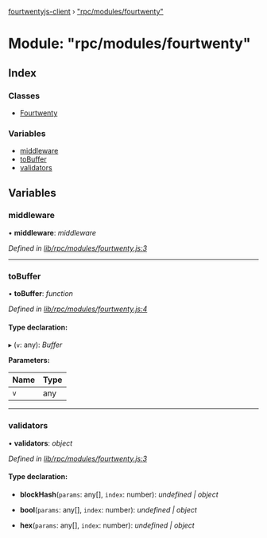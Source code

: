 [fourtwentyjs-client](../README.md) › ["rpc/modules/fourtwenty"](_rpc_modules_fourtwenty_.md)

# Module: "rpc/modules/fourtwenty"

## Index

### Classes

* [Fourtwenty](../classes/_rpc_modules_fourtwenty_.fourtwenty.md)

### Variables

* [middleware](_rpc_modules_fourtwenty_.md#middleware)
* [toBuffer](_rpc_modules_fourtwenty_.md#tobuffer)
* [validators](_rpc_modules_fourtwenty_.md#validators)

## Variables

###  middleware

• **middleware**: *middleware*

*Defined in [lib/rpc/modules/fourtwenty.js:3](https://github.com/420integrated/fourtwentyjs-client/blob/master/lib/rpc/modules/fourtwenty.js#L3)*

___

###  toBuffer

• **toBuffer**: *function*

*Defined in [lib/rpc/modules/fourtwenty.js:4](https://github.com/420integrated/fourtwentyjs-client/blob/master/lib/rpc/modules/fourtwenty.js#L4)*

#### Type declaration:

▸ (`v`: any): *Buffer*

**Parameters:**

Name | Type |
------ | ------ |
`v` | any |

___

###  validators

• **validators**: *object*

*Defined in [lib/rpc/modules/fourtwenty.js:3](https://github.com/420integrated/fourtwentyjs-client/blob/master/lib/rpc/modules/fourtwenty.js#L3)*

#### Type declaration:

* **blockHash**(`params`: any[], `index`: number): *undefined | object*

* **bool**(`params`: any[], `index`: number): *undefined | object*

* **hex**(`params`: any[], `index`: number): *undefined | object*
